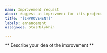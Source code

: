 ```yaml
---
name: Improvement request
about: Suggest an improvment for this project
title: "[IMPROVEMENT]"
labels: enhancement
assignees: StasMalykhin

---
```


** Describe your idea of the improvement **
